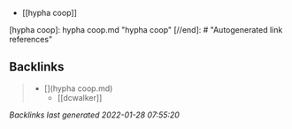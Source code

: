 - [[hypha coop]]

[//begin]: # "Autogenerated link references for markdown compatibility"
[hypha coop]: hypha coop.md "hypha coop"
[//end]: # "Autogenerated link references"

## Backlinks

> - [](hypha coop.md)
>   - [[dcwalker]]

_Backlinks last generated 2022-01-28 07:55:20_
